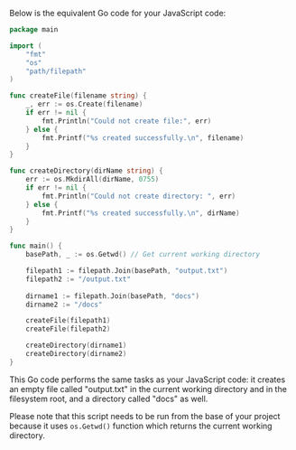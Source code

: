  Below is the equivalent Go code for your JavaScript code:

```Go
package main

import (
	"fmt"
	"os"
	"path/filepath"
)

func createFile(filename string) {
    _, err := os.Create(filename)
    if err != nil {
        fmt.Println("Could not create file:", err)
    } else {
        fmt.Printf("%s created successfully.\n", filename)
    }
}

func createDirectory(dirName string) {
	err := os.MkdirAll(dirName, 0755)
	if err != nil {
		fmt.Println("Could not create directory: ", err)
	} else {
		fmt.Printf("%s created successfully.\n", dirName)
	}
}

func main() {
    basePath, _ := os.Getwd() // Get current working directory

    filepath1 := filepath.Join(basePath, "output.txt")
    filepath2 := "/output.txt"
    
    dirname1 := filepath.Join(basePath, "docs")
    dirname2 := "/docs"

    createFile(filepath1)
    createFile(filepath2)

    createDirectory(dirname1)
    createDirectory(dirname2)
}
```
This Go code performs the same tasks as your JavaScript code: it creates an empty file called "output.txt" in the current working directory and in the filesystem root, and a directory called "docs" as well. 

Please note that this script needs to be run from the base of your project because it uses `os.Getwd()` function which returns the current working directory.
